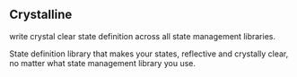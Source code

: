 ## Crystalline

write crystal clear state definition across all state management libraries.

State definition library that makes your states, reflective and crystally clear, no matter what state management library you use.
